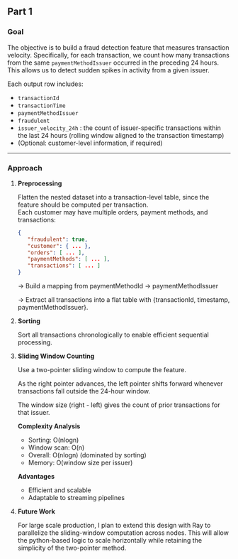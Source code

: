 ## Part 1

### Goal

The objective is to build a fraud detection feature that measures transaction velocity. Specifically, for each transaction, we count how many transactions from the same `paymentMethodIssuer` occurred in the preceding 24 hours. This allows us to detect sudden spikes in activity from a given issuer.  

Each output row includes:
- `transactionId`
- `transactionTime`
- `paymentMethodIssuer`
- `fraudulent`
- `issuer_velocity_24h` : the count of issuer-specific transactions within the last 24 hours (rolling window aligned to the transaction timestamp)
- (Optional: customer-level information, if required)

---

### Approach

1. **Preprocessing**  

   Flatten the nested dataset into a transaction-level table, since the feature should be computed per transaction.  
   Each customer may have multiple orders, payment methods, and transactions:  

   ```json
   {
      "fraudulent": true,
      "customer": { ... },
      "orders": [ ... ],
      "paymentMethods": [ ... ],
      "transactions": [ ... ]
   }
   ```
   → Build a mapping from paymentMethodId → paymentMethodIssuer

   → Extract all transactions into a flat table with {transactionId, timestamp, paymentMethodIssuer}.

2. **Sorting**

   Sort all transactions chronologically to enable efficient sequential processing.

3. **Sliding Window Counting**

   Use a two-pointer sliding window to compute the feature.

   As the right pointer advances, the left pointer shifts forward whenever transactions fall outside the 24-hour window.

   The window size (right - left) gives the count of prior transactions for that issuer.

   **Complexity Analysis**
   - Sorting: O(nlogn)
   - Window scan: O(n)
   - Overall: O(nlogn) (dominated by sorting)
   - Memory: O(window size per issuer)

   **Advantages**
   - Efficient and scalable
   - Adaptable to streaming pipelines

4. **Future Work**

   For large scale production, I plan to extend this design with Ray to parallelize the sliding-window computation across nodes. This will allow the python-based logic to scale horizontally while retaining the simplicity of the two-pointer method.
